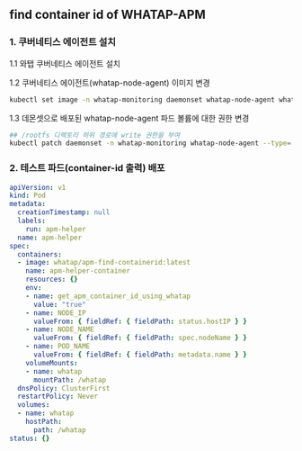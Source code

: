 ## find container id of WHATAP-APM


### 1. 쿠버네티스 에이전트 설치
1.1 와탭 쿠버네티스 에이전트 설치

1.2 쿠버네티스 에이전트(whatap-node-agent) 이미지 변경 
```bash
kubectl set image -n whatap-monitoring daemonset whatap-node-agent whatap-node-agent=whatap/kube-apm-helper:0.1.1
```

1.3 데몬셋으로 배포된 whatap-node-agent 파드 볼륨에 대한 권한 변경
```bash
## /rootfs 디렉토리 하위 경로에 write 권한을 부여
kubectl patch daemonset -n whatap-monitoring whatap-node-agent --type='json' -p='[{"op": "replace", "path": "/spec/template/spec/containers/1/volumeMounts/0/readOnly", "value":false}]'
```

### 2. 테스트 파드(container-id 출력) 배포
```yaml
apiVersion: v1
kind: Pod
metadata:
  creationTimestamp: null
  labels:
    run: apm-helper
  name: apm-helper
spec:
  containers:
  - image: whatap/apm-find-containerid:latest
    name: apm-helper-container
    resources: {}
    env:
    - name: get_apm_container_id_using_whatap
      value: "true"
    - name: NODE_IP
      valueFrom: { fieldRef: { fieldPath: status.hostIP } }
    - name: NODE_NAME
      valueFrom: { fieldRef: { fieldPath: spec.nodeName } }
    - name: POD_NAME
      valueFrom: { fieldRef: { fieldPath: metadata.name } }
    volumeMounts:
    - name: whatap
      mountPath: /whatap
  dnsPolicy: ClusterFirst
  restartPolicy: Never
  volumes:
  - name: whatap
    hostPath:
      path: /whatap
status: {}
```
